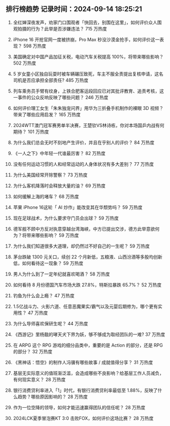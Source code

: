
## 排行榜趋势 记录时间：2024-09-14 18:25:21
  
  1. 全红婵深夜发声，劝家门口围观者「快回去，别围在这里」，如何评价众人围观拍摄的行为？此举是否涉嫌违法？ 715 万热度
    
  2. iPhone 16 开抢官网一度被挤崩，Pro Max 秒没沙漠金抢手，如何评价这一表现？ 598 万热度
    
  3. 美国确定对中国产品加征关税，电动汽车关税提高 100%，将带来哪些影响？ 502 万热度
    
  4. 5 岁女童小区独自玩耍时被车辆碾压致死，车主不服全责提出复核申请，这名司机是否应承担全部责任? 485 万热度
    
  5. 列车乘务员手臂有纹身，上铁合肥客运段回应已对其批评教育、追责考核，这一事件的公众反响反映了哪些问题？ 246 万热度
    
  6. 如何评价理工女生「朱朱独宠问界」用华为三折叠手机制作的裸眼 3D 视频？带来了哪些应用启发？ 165 万热度
    
  7. 2024WTT澳门冠军赛男单半决赛，王楚钦VS林诗栋，你对本场国乒内战有何期待？ 101 万热度
    
  8. 为什么我们总会无时不刻地产生评价，并且在乎别人的评价？ 84 万热度
    
  9. 《一人之下》中年轻一代谁最厉害？ 82 万热度
    
  10. 没有任何运动习惯的人和经常运动的人身体状况有多大差别？ 77 万热度
    
  11. 为什么美国经常开除警察？ 73 万热度
    
  12. 为什么客机降落时会释放大量的油？ 69 万热度
    
  13. 如何缓解上海的堵车？ 68 万热度
    
  14. 苹果 iPhone 16这轮「 AI 炒作」能改变其在华颓势吗？ 59 万热度
    
  15. 现在足球战术，为什么要求守门员会出球？ 59 万热度
    
  16. 德军舰不顾中方反对执意穿越台湾海峡，中方已提出交涉，德方此举意欲何为？将带来哪些影响？ 59 万热度
    
  17. 为什么我们知道很多大道理，却仍然过不好自己的一生呢？ 59 万热度
    
  18. 茅台跌破 1300 元关口，续创 22 个月新低，五粮液、山西汾酒等多股均创新低，如何看待这一现象？ 59 万热度
    
  19. 男人为什么到了一定年纪就喜欢喝酒？ 58 万热度
    
  20. 如何看待 8 月份德国汽车市场大跌 27.8%，特斯拉暴跌 65.7%？ 52 万热度
    
  21. 钓鱼为什么会上瘾？ 47 万热度
    
  22. 1.5亿战斗力、火影六道、任意恶魔果实/霸气以及元婴后期修为，哪个更有实用性？ 47 万热度
    
  23. 为什么导师喜欢保研生呢？ 44 万热度
    
  24. 《西游记》里杨戬的哮天犬下界为妖，够不够成为取经团队的一难? 37 万热度
    
  25. 在 ARPG 这个 RPG 游戏的细分品类中，重要的是 Action 的部分，还是 RPG 的部分？ 32 万热度
    
  26. 《黑神话：悟空》的制作人冯骥有哪些故事 / 成就值得分享？ 31 万热度
    
  27. 基层无实际意义的值班渐泛滥，会造成哪些不良影响？给基层工作人员减负，有何现实意义？ 28 万热度
    
  28. 银行消费贷利率进入「1」时代，有银行消费贷利率最低至 1.88%，反映了什么趋势？哪些原因影响的？ 28 万热度
    
  29. 作为一位空降的领导，如何才能迅速赢得团队的信任呢？ 28 万热度
    
  30. 2024LCK夏季冒泡赛KT 3:0 击败FOX，如何评价这场比赛？ 28 万热度
    